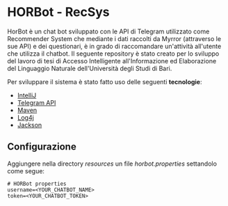 # HORBot - RecSys

HorBot è un chat bot sviluppato con le API di Telegram utilizzato come Recommender System che mediante i dati raccolti da Myrror (attraverso le sue API) e dei questionari, è in grado di raccomandare un'attività all'utente che utilizza il chatbot.
Il seguente repository è stato creato per lo sviluppo del lavoro di tesi di Accesso Intelligente all'Informazione ed Elaborazione del Linguaggio Naturale dell'Università degli Studi di Bari.

Per sviluppare il sistema è stato fatto uso delle seguenti **tecnologie**:
* [IntelliJ](https://www.jetbrains.com/idea/)
* [Telegram API](https://core.telegram.org/)
* [Maven](https://maven.apache.org/)
* [Log4j](https://logging.apache.org/log4j/2.x/)
* [Jackson](https://github.com/FasterXML/jackson-databind)

## Configurazione

Aggiungere nella directory _resources_ un file _horbot.properties_ settandolo come segue:

```
# HORBot properties
username=<YOUR_CHATBOT_NAME>
token=<YOUR_CHATBOT_TOKEN>
```
